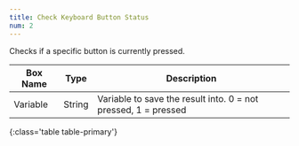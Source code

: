 ```yaml
---
title: Check Keyboard Button Status
num: 2
---
```


Checks if a specific button is currently pressed. 


| Box Name | Type | Description | 
|-------|--------|--------
|Variable|String|Variable to save the result into. 0 = not pressed, 1 = pressed
{:class='table table-primary'}









